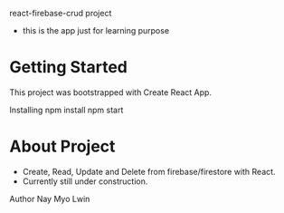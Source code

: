 react-firebase-crud project

- this is the app just for learning purpose

# Getting Started

This project was bootstrapped with Create React App.

Installing
npm install
npm start

# About Project

- Create, Read, Update and Delete from firebase/firestore with React.
- Currently still under construction.

Author
Nay Myo Lwin

